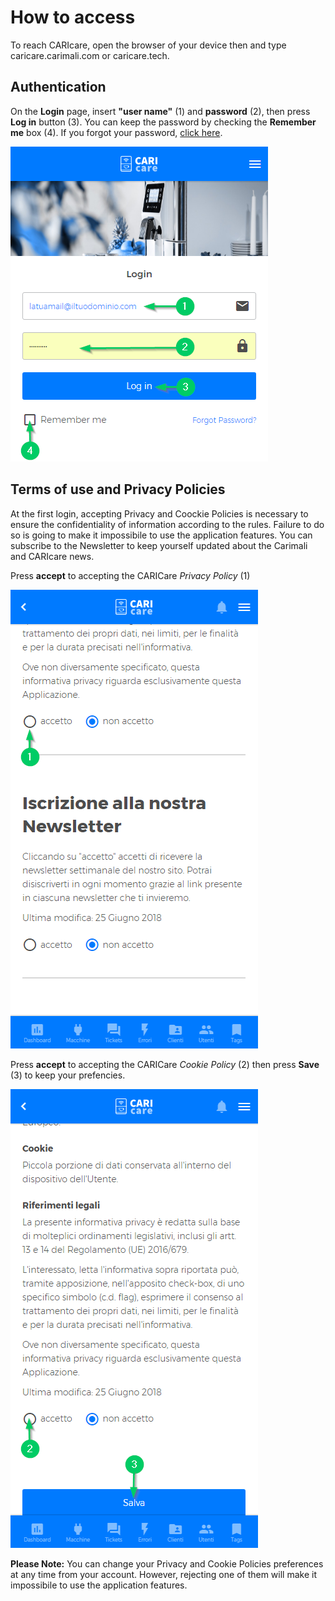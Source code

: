 # How to access

To reach CARIcare, open the browser of your device then and type caricare.carimali.com or caricare.tech.

## Authentication

On the **Login** page, insert **"user name"**  (1) and **password** (2), then press **Log in** button (3). You can keep the password by checking the **Remember me** box (4). If you forgot your password, [click here](https://carimali.github.io/wiki/#/docs-it/recover-password).

<kbd>![Login](_images/login-1.png)</kbd>

## Terms of use and Privacy Policies

At the first login, accepting Privacy and Coockie Policies is necessary to ensure the confidentiality of information according to the rules. Failure to do so is going to make it impossibile to use the application features.
You can subscribe to the Newsletter to keep yourself updated about the Carimali and CARIcare news. 

Press **accept** to accepting the CARICare *Privacy Policy* (1)

<kbd>![Policy](_images/policy_privacy_1.png)</kbd>

Press **accept** to accepting the CARICare *Cookie Policy* (2) then press **Save** (3) to keep your prefencies.

<kbd>![Cookie](_images/policy_privacy_2.png)</kbd>

**Please Note:** You can change your Privacy and Cookie Policies preferences at any time from your account. However, rejecting one of them will make it impossibile to use the application features.










